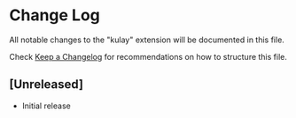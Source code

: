 # Change Log

All notable changes to the "kulay" extension will be documented in this file.

Check [Keep a Changelog](http://keepachangelog.com/) for recommendations on how to structure this file.

## [Unreleased]

- Initial release
